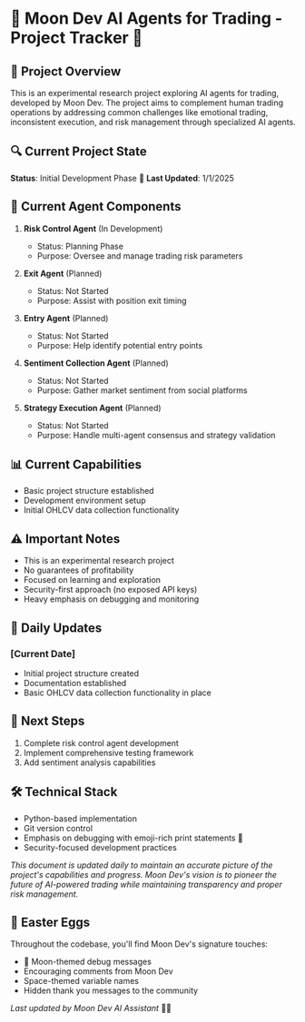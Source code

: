 # 🌙 Moon Dev AI Agents for Trading - Project Tracker 🤖

## 🎯 Project Overview
This is an experimental research project exploring AI agents for trading, developed by Moon Dev. The project aims to complement human trading operations by addressing common challenges like emotional trading, inconsistent execution, and risk management through specialized AI agents.

## 🔍 Current Project State
**Status**: Initial Development Phase 🚀
**Last Updated**: 1/1/2025

## 🤖 Current Agent Components
1. **Risk Control Agent** (In Development)
   - Status: Planning Phase
   - Purpose: Oversee and manage trading risk parameters

2. **Exit Agent** (Planned)
   - Status: Not Started
   - Purpose: Assist with position exit timing

3. **Entry Agent** (Planned)
   - Status: Not Started
   - Purpose: Help identify potential entry points

4. **Sentiment Collection Agent** (Planned)
   - Status: Not Started
   - Purpose: Gather market sentiment from social platforms

5. **Strategy Execution Agent** (Planned)
   - Status: Not Started
   - Purpose: Handle multi-agent consensus and strategy validation

## 📊 Current Capabilities
- Basic project structure established
- Development environment setup
- Initial OHLCV data collection functionality

## ⚠️ Important Notes
- This is an experimental research project
- No guarantees of profitability
- Focused on learning and exploration
- Security-first approach (no exposed API keys)
- Heavy emphasis on debugging and monitoring

## 🔄 Daily Updates
### [Current Date]
- Initial project structure created
- Documentation established
- Basic OHLCV data collection functionality in place

## 🎯 Next Steps
1. Complete risk control agent development
2. Implement comprehensive testing framework
4. Add sentiment analysis capabilities

## 🛠️ Technical Stack
- Python-based implementation
- Git version control
- Emphasis on debugging with emoji-rich print statements 🌙
- Security-focused development practices

*This document is updated daily to maintain an accurate picture of the project's capabilities and progress. Moon Dev's vision is to pioneer the future of AI-powered trading while maintaining transparency and proper risk management.* 

## 🌟 Easter Eggs
Throughout the codebase, you'll find Moon Dev's signature touches:
- 🌙 Moon-themed debug messages
- Encouraging comments from Moon Dev
- Space-themed variable names
- Hidden thank you messages to the community

*Last updated by Moon Dev AI Assistant* 🤖✨ 